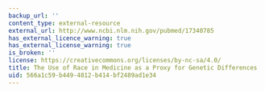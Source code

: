 ```yaml
---
backup_url: ''
content_type: external-resource
external_url: http://www.ncbi.nlm.nih.gov/pubmed/17340785
has_external_licence_warning: true
has_external_license_warning: true
is_broken: ''
license: https://creativecommons.org/licenses/by-nc-sa/4.0/
title: The Use of Race in Medicine as a Proxy for Genetic Differences
uid: 566a1c59-b449-4812-b414-bf2489ad1e34
---
```

